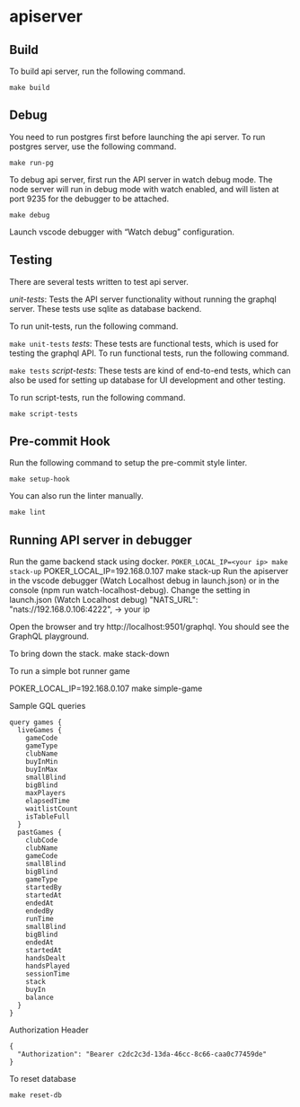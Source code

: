 # apiserver

## Build

To build api server, run the following command.

``
make build
``

## Debug

You need to run postgres first before launching the api server. To run postgres server, use the following command.

``
make run-pg
`` 

To debug api server, first run the API server in watch debug mode. The node server will run in debug mode with watch enabled, and will listen at port 9235 for the debugger to be attached. 

``
make debug
``

Launch vscode debugger with “Watch debug” configuration.


## Testing

There are several tests written to test api server. 

*unit-tests*: Tests the API server functionality without running the graphql server. These tests use sqlite as database backend.

To run unit-tests, run the following command.

``
  make unit-tests
``
*tests*: These tests are functional tests, which is used for testing the graphql API.
To run functional tests, run the following command.

``
  make tests
``
*script-tests*: These tests are kind of end-to-end tests, which can also be used for setting up database for UI development and other testing.  

To run script-tests, run the following command.

``
  make script-tests
``


## Pre-commit Hook

Run the following command to setup the pre-commit style linter.

``
make setup-hook
``

You can also run the linter manually.

``
make lint
``
## Running API server in debugger
Run the game backend stack using docker.
``
POKER_LOCAL_IP=<your ip> make stack-up
``
POKER_LOCAL_IP=192.168.0.107 make stack-up
Run the apiserver in the vscode debugger (Watch Localhost debug in launch.json) 
or in the console (npm run watch-localhost-debug).
Change the setting in launch.json (Watch Localhost debug)
    "NATS_URL": "nats://192.168.0.106:4222",      -> your ip


Open the browser and try http://localhost:9501/graphql. You should see the GraphQL playground.

To bring down the stack.
  make stack-down

To run a simple bot runner game

POKER_LOCAL_IP=192.168.0.107 make simple-game

Sample GQL queries
```
query games {
  liveGames {
    gameCode
    gameType
    clubName
    buyInMin
    buyInMax
    smallBlind
    bigBlind
    maxPlayers
    elapsedTime
    waitlistCount
    isTableFull
  }
  pastGames {
    clubCode
    clubName
    gameCode
    smallBlind
    bigBlind
    gameType
    startedBy
    startedAt
    endedAt
    endedBy
    runTime
    smallBlind
    bigBlind
    endedAt
    startedAt
    handsDealt
    handsPlayed
    sessionTime
    stack
    buyIn
    balance
  }
}
```

Authorization Header
```
{
  "Authorization": "Bearer c2dc2c3d-13da-46cc-8c66-caa0c77459de"
}
```

To reset database

```
make reset-db
```

#
